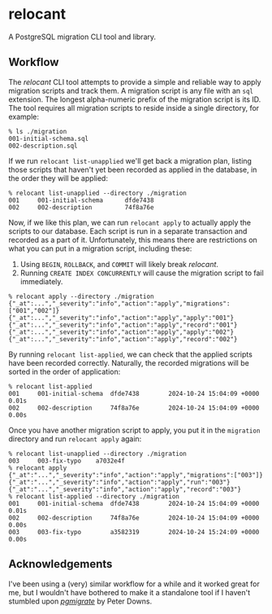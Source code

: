 relocant
===

A PostgreSQL migration CLI tool and library.

Workflow
---

The _relocant_ CLI tool attempts to provide a simple and reliable way to
apply migration scripts and track them. A migration script is any file with an `sql` extension.
The longest alpha-numeric prefix of the migration script is its ID. The tool requires all migration
scripts to reside inside a single directory, for example:

```shell
% ls ./migration
001-initial-schema.sql
002-description.sql
```

If we run `relocant list-unapplied` we'll get back a migration plan, listing those scripts
that haven't yet been recorded as applied in the database, in the order they will be applied:

```shell
% relocant list-unapplied --directory ./migration
001     001-initial-schema      dfde7438
002     002-description         74f8a76e
```

Now, if we like this plan, we can run `relocant apply` to actually apply the scripts to our database.
Each script is run in a separate transaction and recorded as a part of it. Unfortunately, this means
there are restrictions on what you can put in a migration script, including these:

  1. Using `BEGIN`, `ROLLBACK`, and `COMMIT` will likely break _relocant_.
  2. Running `CREATE INDEX CONCURRENTLY` will cause the migration script to fail immediately.

```shell
% relocant apply --directory ./migration
{"_at":...","_severity":"info","action":"apply","migrations":["001","002"]}
{"_at":...","_severity":"info","action":"apply","apply":"001"}
{"_at":...","_severity":"info","action":"apply","record":"001"}
{"_at":...","_severity":"info","action":"apply","apply":"002"}
{"_at":...","_severity":"info","action":"apply","record":"002"}
```

By running `relocant list-applied`, we can check that the applied scripts have been recorded correctly.
Naturally, the recorded migrations will be sorted in the order of application:

```shell
% relocant list-applied
001     001-initial-schema  dfde7438        2024-10-24 15:04:09 +0000       0.01s
002     002-description     74f8a76e        2024-10-24 15:04:09 +0000       0.00s
```

Once you have another migration script to apply, you put it in the `migration` directory and run `relocant apply` again:

```shell
% relocant list-unapplied --directory ./migration
003     003-fix-typo    a7032e4f
% relocant apply
{"_at":"...","_severity":"info","action":"apply","migrations":["003"]}
{"_at":"...","_severity":"info","action":"apply","run":"003"}
{"_at":"...","_severity":"info","action":"apply","record":"003"}
% relocant list-applied --directory ./migration
001     001-initial-schema  dfde7438        2024-10-24 15:04:09 +0000       0.01s
002     002-description     74f8a76e        2024-10-24 15:04:09 +0000       0.00s
003     003-fix-typo        a3582319        2024-10-24 15:24:09 +0000       0.00s
```

Acknowledgements
---

I've been using a (very) similar workflow for a while and it worked great for me, but I wouldn't have
bothered to make it a standalone tool if I haven't stumbled upon [_pgmigrate_][0] by Peter Downs.

  [0]: https://github.com/peterldowns/pgmigrate
